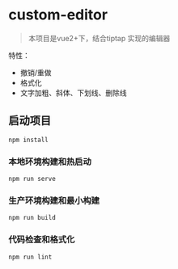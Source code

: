 # custom-editor
> 本项目是vue2+下，结合tiptap 实现的编辑器

特性：
+ 撤销/重做
+ 格式化
+ 文字加粗、斜体、下划线、删除线


## 启动项目
```
npm install
```

### 本地环境构建和热启动
```
npm run serve
```

### 生产环境构建和最小构建
```
npm run build
```

### 代码检查和格式化
```
npm run lint
```